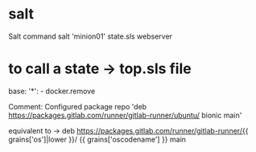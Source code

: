 # salt
Salt command
salt 'minion01' state.sls webserver
# to call a state -> top.sls file
base:
    '*':
        - docker.remove

Comment: Configured package repo 'deb https://packages.gitlab.com/runner/gitlab-runner/ubuntu/ bionic main'

equivalent to -> deb https://packages.gitlab.com/runner/gitlab-runner/{{ grains['os']|lower }}/ {{ grains['oscodename'] }} main

